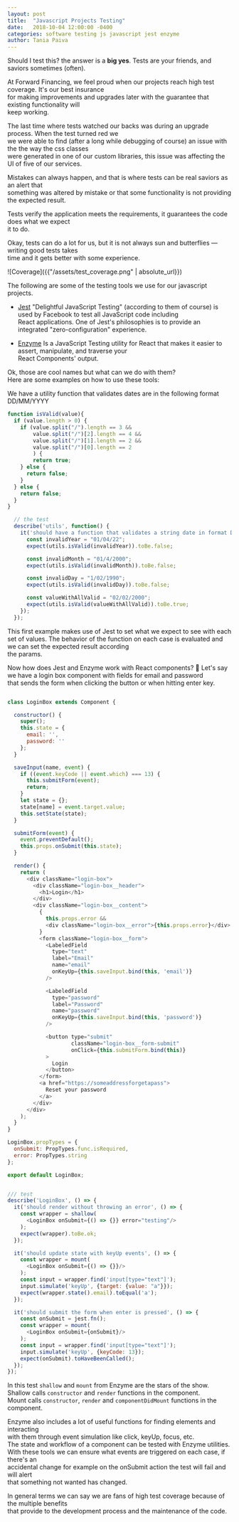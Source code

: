 ```yaml
---
layout: post
title:  "Javascript Projects Testing"
date:   2018-10-04 12:00:00 -0400
categories: software testing js javascript jest enzyme
author: Tania Paiva
---
```


Should I test this? the answer is a **big yes**. Tests are your friends, and saviors sometimes (often).

At Forward Financing, we feel proud when our projects reach high test coverage. It's our best insurance  
for making improvements and upgrades later with the guarantee that existing functionality will  
keep working.

The last time where tests watched our backs was during an upgrade process. When the test turned red we  
we were able to find (after a long while debugging of course) an issue with the the way the css classes  
were generated in one of our custom libraries, this issue was affecting the UI of five of our services.  

Mistakes can always happen, and that is where tests can be real saviors as an alert that  
something was altered by mistake or that some functionality is not providing the expected result.

Tests verify the application meets the requirements, it guarantees the code does what we expect  
it to do.

Okay, tests can do a lot for us, but it is not always sun and butterflies — writing good tests takes  
time and it gets better with some experience.

![Coverage]({{"/assets/test_coverage.png" | absolute_url}})

The following are some of the testing tools we use for our javascript projects.

* [Jest](https://jestjs.io/)
"Delightful JavaScript Testing" (according to them of course) is used by Facebook to test all JavaScript code including  
React applications. One of Jest's philosophies is to provide an integrated "zero-configuration" experience.

* [Enzyme](https://airbnb.io/enzyme/)
Is a JavaScript Testing utility for React that makes it easier to assert, manipulate, and traverse your  
React Components' output.

Ok, those are cool names but what can we do with them?  
Here are some examples on how to use these tools:

We have a utility function that validates dates are in the following format DD/MM/YYYY

``` javascript
function isValid(value){
  if (value.length > 0) {
    if (value.split("/").length == 3 &&
        value.split("/")[2].length == 4 &&
        value.split("/")[1].length == 2 &&
        value.split("/")[0].length == 2
        ) {
        return true;
    } else {
      return false;
    }
  } else {
    return false;
  }
}

  // the test
  describe('utils', function() {
    it('should have a function that validates a string date in format DD/MM/YYYY', function () {
      const invalidYear = "01/04/22";
      expect(utils.isValid(invalidYear)).toBe.false;

      const invalidMonth = "01/4/2000";
      expect(utils.isValid(invalidMonth)).toBe.false;

      const invalidDay = "1/02/1990";
      expect(utils.isValid(invalidDay)).toBe.false;

      const valueWithAllValid = "02/02/2000";
      expect(utils.isValid(valueWithAllValid)).toBe.true;
    });
  });
```

This first example makes use of Jest to set what we expect to see with each set of values.
The behavior of the function on each case is evaluated and we can set the expected result according  
the params.

Now how does Jest and Enzyme work with React components? :thinking:
Let's say we have a login box component with fields for email and password  
that sends the form when clicking the button or when hitting enter key.

```javascript

class LoginBox extends Component {

  constructor() {
    super();
    this.state = {
      email: '',
      password: ''
    };
  }

  saveInput(name, event) {
    if ((event.keyCode || event.which) === 13) {
      this.submitForm(event);
      return;
    }
    let state = {};
    state[name] = event.target.value;
    this.setState(state);
  }

  submitForm(event) {
    event.preventDefault();
    this.props.onSubmit(this.state);
  }

  render() {
    return (
      <div className="login-box">
        <div className="login-box__header">
          <h1>Login</h1>
        </div>
        <div className="login-box__content">
          {
            this.props.error &&
            <div className="login-box__error">{this.props.error}</div>
          }
          <form className="login-box__form">
            <LabeledField
              type="text"
              label="Email"
              name="email"
              onKeyUp={this.saveInput.bind(this, 'email')}
            />

            <LabeledField
              type="password"
              label="Password"
              name="password"
              onKeyUp={this.saveInput.bind(this, 'password')}
            />

            <button type="submit"
                    className="login-box__form-submit"
                    onClick={this.submitForm.bind(this)}
            >
              Login
            </button>
          </form>
          <a href="https://someaddressforgetapass">
            Reset your password
          </a>
        </div>
      </div>
    );
  }
}

LoginBox.propTypes = {
  onSubmit: PropTypes.func.isRequired,
  error: PropTypes.string
};

export default LoginBox;


/// test
describe('LoginBox', () => {
  it('should render without throwing an error', () => {
    const wrapper = shallow(
      <LoginBox onSubmit={() => {}} error="testing"/>
    );
    expect(wrapper).toBe.ok;
  });

  it('should update state with keyUp events', () => {
    const wrapper = mount(
      <LoginBox onSubmit={() => {}}/>
    );
    const input = wrapper.find('input[type="text"]');
    input.simulate('keyUp', {target: {value: "a"}});
    expect(wrapper.state().email).toEqual('a');
  });

  it('should submit the form when enter is pressed', () => {
    const onSubmit = jest.fn();
    const wrapper = mount(
      <LoginBox onSubmit={onSubmit}/>
    );
    const input = wrapper.find('input[type="text"]');
    input.simulate('keyUp', {keyCode: 13});
    expect(onSubmit).toHaveBeenCalled();
  });
});

```

In this test `shallow` and `mount` from Enzyme are the stars of the show.  
Shallow calls `constructor` and `render` functions in the component.  
Mount calls `constructor`, `render` and `componentDidMount` functions in the component.

Enzyme also includes a lot of useful functions for finding elements and interacting  
with them through event simulation like click, keyUp, focus, etc.  
The state and workflow of a component can be tested with Enzyme utilities.  
With these tools we can ensure what events are triggered on each case, if there's an  
accidental change for example on the onSubmit action the test will fail and will alert  
that something not wanted has changed.

In general terms we can say we are fans of high test coverage because of the multiple benefits  
that provide to the development process and the maintenance of the code.